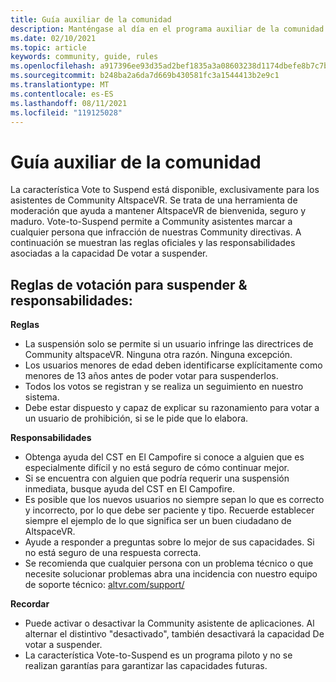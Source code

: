 ```yaml
---
title: Guía auxiliar de la comunidad
description: Manténgase al día en el programa auxiliar de la comunidad de AltspaceVR y las reglas y responsabilidades del uso de la característica de votación para suspender.
ms.date: 02/10/2021
ms.topic: article
keywords: community, guide, rules
ms.openlocfilehash: a917396ee93d35ad2bef1835a3a08603238d1174dbefe8b7c7b5add70fe29d51
ms.sourcegitcommit: b248ba2a6da7d669b430581fc3a1544413b2e9c1
ms.translationtype: MT
ms.contentlocale: es-ES
ms.lasthandoff: 08/11/2021
ms.locfileid: "119125028"
---
```

# <a name="community-helper-guide"></a>Guía auxiliar de la comunidad

La característica Vote to Suspend está disponible, exclusivamente para los asistentes de Community AltspaceVR. Se trata de una herramienta de moderación que ayuda a mantener AltspaceVR de bienvenida, seguro y maduro. Vote-to-Suspend permite a Community asistentes marcar a cualquier persona que infracción de nuestras Community directivas. A continuación se muestran las reglas oficiales y las responsabilidades asociadas a la capacidad De votar a suspender. 

## <a name="vote-to-suspend-rules--responsibilities"></a>Reglas de votación para suspender & responsabilidades: 

**Reglas** 

* La suspensión solo se permite si un usuario infringe las directrices de Community altspaceVR. Ninguna otra razón. Ninguna excepción.  
* Los usuarios menores de edad deben identificarse explícitamente como menores de 13 años antes de poder votar para suspenderlos. 
* Todos los votos se registran y se realiza un seguimiento en nuestro sistema. 
* Debe estar dispuesto y capaz de explicar su razonamiento para votar a un usuario de prohibición, si se le pide que lo elabora. 

**Responsabilidades** 

* Obtenga ayuda del CST en El Campofire si conoce a alguien que es especialmente difícil y no está seguro de cómo continuar mejor.  
* Si se encuentra con alguien que podría requerir una suspensión inmediata, busque ayuda del CST en El Campofire. 
* Es posible que los nuevos usuarios no siempre sepan lo que es correcto y incorrecto, por lo que debe ser paciente y tipo. Recuerde establecer siempre el ejemplo de lo que significa ser un buen ciudadano de AltspaceVR. 
* Ayude a responder a preguntas sobre lo mejor de sus capacidades. Si no está seguro de una respuesta correcta. 
* Se recomienda que cualquier persona con un problema técnico o que necesite solucionar problemas abra una incidencia con nuestro equipo de soporte técnico: [altvr.com/support/](https://help.altvr.com/hc/requests/new?ticket_form_id=114093998653)

**Recordar** 

* Puede activar o desactivar la Community asistente de aplicaciones. Al alternar el distintivo "desactivado", también desactivará la capacidad De votar a suspender. 
* La característica Vote-to-Suspend es un programa piloto y no se realizan garantías para garantizar las capacidades futuras. 
